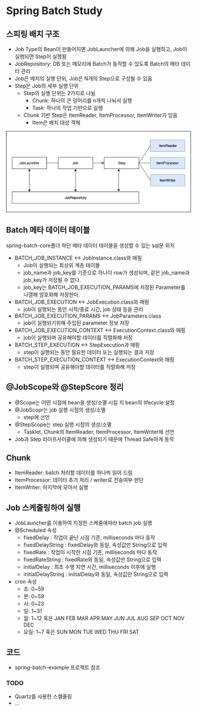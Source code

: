 # Spring Batch Study

## 스피링 배치 구조
* Job Type의 Bean이 만들어지면 JobLauncher에 의해 Job을 실행하고, Job이 실행되면 Step이 실행됨
* JobRepository: DB 또는 메모리에 Batch가 동작할 수 있도록 Batch의 메타 데이터 관리
* Job은 배치의 실행 단위, Job은 N개의 Step으로 구성될 수 있음
* Step은 Job의 세부 실행 단위 
    * Step의 실행 단위는 2가지로 나뉨
        * Chunk: 하나의 큰 덩어리를 n개씩 나눠서 실행
        * Task: 하나의 작업 기반으로 실행
    * Chunk 기반 Step은 ItemReader, ItemProcessor, ItemWriter가 있음
        * Item은 배치 대상 객체

![spring_batch_architecture](./img/spring_batch_architecture.png)

## Batch 메타 데이터 테이블
spring-batch-core폴더 하단 메타 데이터 테이블을 생성할 수 있는 sql문 위치
* BATCH_JOB_INSTANCE <-> JobInstance.class와 매핑
    * Job이 실행되는 최상위 계층 테이블
    * job_name과 job_key를 기준으로 하나이 row가 생성되며, 같은 job_name과 job_key가 저장될 수 없다.
    * job_key는 BATCH_JOB_EXECUTION_PARAMS에 저장된 Parameter를 나열해 암호화해 저장한다.
* BATCH_JOB_EXECUTION <-> JobExecution.class와 매핑
    * job이 실행되는 동안 시작/종료 시간, job 상태 등을 관리
* BATCH_JOB_EXECUTION_PARAMS <-> JobParameters.class
    * job이 실행되기위해 주입된 parameter 정보 저장
* BATCH_JOB_EXECUTION_CONTEXT <-> ExecutionContext.class와 매핑
    * job이 실행되며 공유해야할 데이터를 직렬화해 저장
* BATCH_STEP_EXECUTION <-> StepExecution과 매핑
    * step이 실행되는 동안 필요한 데이터 또는 실행되는 결과 저장
* BATCH_STEP_EXECUTION_CONTEXT <-> ExecutionContext와 매핑
    * step이 실행되며 공유해야할 데이터를 직렬화해 저장

## @JobScope와 @StepScore 정리
* @Scope는 어떤 시점에 bean을 생성/소멸 시킬 지 bean의 lifecycle 설정
* @JobScopr는 job 실행 시점의 생성/소멸
    * step에 선언
* @StepScope는 step 실행 시점의 생성/소멸
    * Tasklet, Chunk의 ItemReader, ItemProcessor, ItemWriter에 선언
* Job과 Step 라이프사이클에 의해 생성되기 때문에 Thread Safe하게 동작

## Chunk
* ItemReader: batch 처리할 데이터를 하나씩 읽어 드림
* ItemProcessor: 데이터 추가 처리 / writer로 전송여부 판단
* ItemWriter: 마지막에 모아서 실행

## Job 스케줄링하여 실행
* JobLauncher를 이용하여 지정한 스케줄에따라 batch job 실행
* @Scheduled 속성
    * fixedDelay : 작업이 끝난 시점 기준, milliseconds 마다 동작
    * fixedDelayString : fixedDelay와 동일, 속성값만 String으로 입력
    * fixedRate : 작업이 시작한 시점 기준, milliseconds 마다 동작
    * fixedRateString : fixedRate와 동일, 속성값만 String으로 입력
    * initialDelay : 최초 수행 지연 시간, milliseconds 이후에 실행
    * initialDelayString : initialDelay와 동일, 속성값만 String으로 입력
* cron 속성
    * 초: 0~59
    * 분: 0~59
    * 시: 0~23
    * 일: 1~31
    * 월: 1~12 혹은 JAN FEB MAR APR MAY JUN JUL AUG SEP OCT NOV DEC
    * 요일: 1~7 혹은 SUN MON TUE WED THU FRI SAT

## 코드
* spring-batch-example 프로젝트 참조

### TODO
* Quartz를 사용한 스켈줄링
* ...